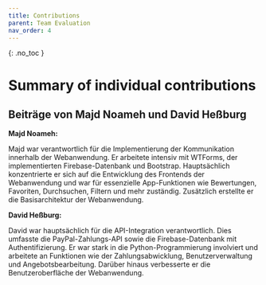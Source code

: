 ```yaml
---
title: Contributions
parent: Team Evaluation
nav_order: 4
---
```


{: .no_toc }
# Summary of individual contributions

## Beiträge von Majd Noameh und David Heßburg

**Majd Noameh:**

Majd war verantwortlich für die Implementierung der Kommunikation innerhalb der Webanwendung. Er arbeitete intensiv mit WTForms, der implementierten Firebase-Datenbank und Bootstrap. Hauptsächlich konzentrierte er sich auf die Entwicklung des Frontends der Webanwendung und war für essenzielle App-Funktionen wie Bewertungen, Favoriten, Durchsuchen, Filtern und mehr zuständig. Zusätzlich erstellte er die Basisarchitektur der Webanwendung.

**David Heßburg:**

David war hauptsächlich für die API-Integration verantwortlich. Dies umfasste die PayPal-Zahlungs-API sowie die Firebase-Datenbank mit Authentifizierung. Er war stark in die Python-Programmierung involviert und arbeitete an Funktionen wie der Zahlungsabwicklung, Benutzerverwaltung und Angebotsbearbeitung. Darüber hinaus verbesserte er die Benutzeroberfläche der Webanwendung.
